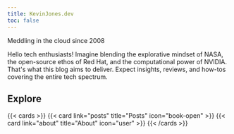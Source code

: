 ```yaml
---
title: KevinJones.dev
toc: false
---
```


Meddling in the cloud since 2008

Hello tech enthusiasts! Imagine blending the explorative mindset of NASA, the open-source ethos of Red Hat, and the computational power of NVIDIA. That's what this blog aims to deliver. Expect insights, reviews, and how-tos covering the entire tech spectrum.

## Explore

{{< cards >}}
  {{< card link="posts" title="Posts" icon="book-open" >}}
  {{< card link="about" title="About" icon="user" >}}
{{< /cards >}}

